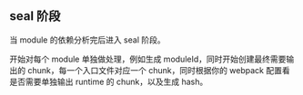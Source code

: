 ## seal 阶段

当 module 的依赖分析完后进入 seal 阶段。


开始对每个 module 单独做处理，例如生成 moduleId，同时开始创建最终需要输出的 chunk，每一个入口文件对应一个 chunk，同时根据你的 webpack 配置看是否需要单独输出 runtime 的 chunk，以及生成 hash。